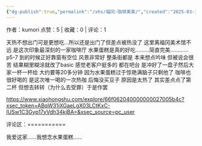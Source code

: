 ```yaml
---
{"dg-publish":true,"permalink":"/xhs/福冈-珈琲美美/","created":"2025-03-17T23:00:48.058+08:00","updated":"2025-03-17T23:00:48.058+08:00"}
---
```


作者：kumori
点赞：5   |   收藏：0   |   评论：1

天热不想出门可是更想吃…所以还是出门了但差点被热没了 这里离福冈美术馆不远 是这次印象最深刻的一家咖啡厅 水果蛋糕是真的好吃………简直完美…………
p5-7 到的时候正好靠窗有空位 风景非常好 整条街都是
本来想点吟味 但被说会很苦 结果糊里糊涂就改了basic 感觉老客户挺多的 都在吧台 是冲好了一盘子然后大家一杯一杯给 大约要等20多分钟
因为水果蛋糕过于惊艳满脑子只剩他了 咖啡也很好喝的 是这次唯一喝的一次热咖
后悔没买豆子 原因是太热了 其实差点点了第二杯 但想去转转（为什么去受罪）于是作罢

https://www.xiaohongshu.com/explore/66f062040000000027005b4c?xsec_token=ABqW31iXGaeLgX03LCtKxC-lUSw1C3Gyp17yVdh34kjBA=&xsec_source=pc_user

评论区：===========

我爱这家……我想念水果蛋糕……